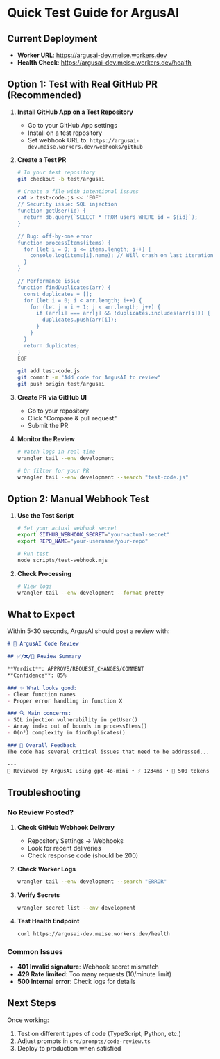 # Quick Test Guide for ArgusAI

## Current Deployment
- **Worker URL**: https://argusai-dev.meise.workers.dev
- **Health Check**: https://argusai-dev.meise.workers.dev/health

## Option 1: Test with Real GitHub PR (Recommended)

1. **Install GitHub App on a Test Repository**
   - Go to your GitHub App settings
   - Install on a test repository
   - Set webhook URL to: `https://argusai-dev.meise.workers.dev/webhooks/github`

2. **Create a Test PR**
   ```bash
   # In your test repository
   git checkout -b test/argusai
   
   # Create a file with intentional issues
   cat > test-code.js << 'EOF'
   // Security issue: SQL injection
   function getUser(id) {
     return db.query(`SELECT * FROM users WHERE id = ${id}`);
   }
   
   // Bug: off-by-one error
   function processItems(items) {
     for (let i = 0; i <= items.length; i++) {
       console.log(items[i].name); // Will crash on last iteration
     }
   }
   
   // Performance issue
   function findDuplicates(arr) {
     const duplicates = [];
     for (let i = 0; i < arr.length; i++) {
       for (let j = i + 1; j < arr.length; j++) {
         if (arr[i] === arr[j] && !duplicates.includes(arr[i])) {
           duplicates.push(arr[i]);
         }
       }
     }
     return duplicates;
   }
   EOF
   
   git add test-code.js
   git commit -m "Add code for ArgusAI to review"
   git push origin test/argusai
   ```

3. **Create PR via GitHub UI**
   - Go to your repository
   - Click "Compare & pull request"
   - Submit the PR

4. **Monitor the Review**
   ```bash
   # Watch logs in real-time
   wrangler tail --env development
   
   # Or filter for your PR
   wrangler tail --env development --search "test-code.js"
   ```

## Option 2: Manual Webhook Test

1. **Use the Test Script**
   ```bash
   # Set your actual webhook secret
   export GITHUB_WEBHOOK_SECRET="your-actual-secret"
   export REPO_NAME="your-username/your-repo"
   
   # Run test
   node scripts/test-webhook.mjs
   ```

2. **Check Processing**
   ```bash
   # View logs
   wrangler tail --env development --format pretty
   ```

## What to Expect

Within 5-30 seconds, ArgusAI should post a review with:

```markdown
# 🤖 ArgusAI Code Review

## ✅/❌/💬 Review Summary

**Verdict**: APPROVE/REQUEST_CHANGES/COMMENT
**Confidence**: 85%

### ✨ What looks good:
- Clear function names
- Proper error handling in function X

### 🔍 Main concerns:
- SQL injection vulnerability in getUser()
- Array index out of bounds in processItems()
- O(n²) complexity in findDuplicates()

### 💭 Overall Feedback
The code has several critical issues that need to be addressed...

---
🤖 Reviewed by ArgusAI using gpt-4o-mini • ⚡ 1234ms • 🎯 500 tokens
```

## Troubleshooting

### No Review Posted?

1. **Check GitHub Webhook Delivery**
   - Repository Settings → Webhooks
   - Look for recent deliveries
   - Check response code (should be 200)

2. **Check Worker Logs**
   ```bash
   wrangler tail --env development --search "ERROR"
   ```

3. **Verify Secrets**
   ```bash
   wrangler secret list --env development
   ```

4. **Test Health Endpoint**
   ```bash
   curl https://argusai-dev.meise.workers.dev/health
   ```

### Common Issues

- **401 Invalid signature**: Webhook secret mismatch
- **429 Rate limited**: Too many requests (10/minute limit)
- **500 Internal error**: Check logs for details

## Next Steps

Once working:
1. Test on different types of code (TypeScript, Python, etc.)
2. Adjust prompts in `src/prompts/code-review.ts`
3. Deploy to production when satisfied